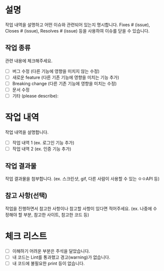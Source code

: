 # 설명

작업 내역을 설명하고 어떤 이슈와 관련되어 있는지 명시합니다.
Fixes # (issue), Closes # (issue), Resolves # (issue) 등을 사용하여 이슈를 닫을 수 있습니다.

## 작업 종류

관련 내용에 체크해주세요.

- [ ] 버그 수정 (다른 기능에 영향을 미치지 않는 수정)
- [ ] 새로운 feature (다른 기존 기능에 영향을 미치는 기능 추가)
- [ ] Breaking change (다른 기존 기능에 영향을 미치는 수정)
- [ ] 문서 수정
- [ ] 기타 (please describe):

# 작업 내역

작업 내역을 설명합니다.

- [ ] 작업 내역 1 (ex. 로그인 기능 추가)
- [ ] 작업 내역 2 (ex. 인증 기능 추가)

## 작업 결과물

작업 결과물을 첨부합니다. (ex. 스크린샷, gif, 다른 사람이 사용할 수 있는 ㅇㅇAPI 등)

## 참고 사항(선택)

작업을 진행하면서 참고한 사항이나 참고할 사항이 있다면 적어주세요.
(ex. 나중에 수정해야 할 부분, 참고한 사이트, 참고한 코드 등)

# 체크 리스트

- [ ] 이해하기 어려운 부분은 주석을 달았습니다.
- [ ] 내 코드는 Lint를 통과했고 경고(warning)가 없습니다.
- [ ] 내 코드에 불필요한 print 등이 없습니다.
